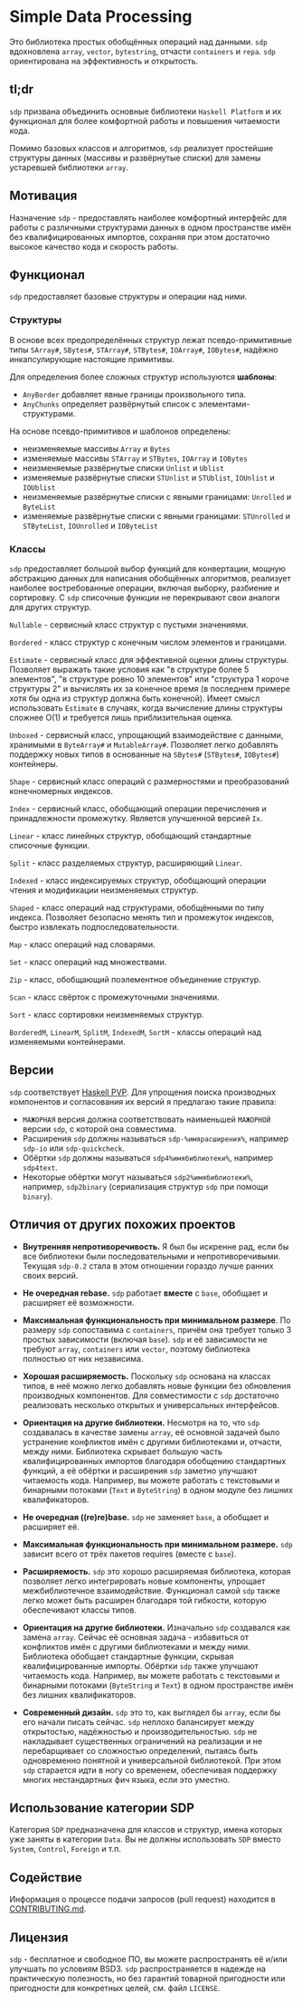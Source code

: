 # Simple Data Processing

Это библиотека простых обобщённых операций над данными. `sdp` вдохновлена
`array`, `vector`, `bytestring`, отчасти `containers` и `repa`. `sdp`
ориентирована на эффективность и открытость.

## tl;dr

`sdp` призвана объединить основные библиотеки `Haskell Platform` и их
функционал для более комфортной работы и повышения читаемости кода.

Помимо базовых классов и алгоритмов, `sdp` реализует простейшие структуры
данных (массивы и развёрнутые списки) для замены устаревшей библиотеки `array`.

## Мотивация

Назначение `sdp` - предоставлять наиболее комфортный интерфейс для работы с
различными структурами данных в одном пространстве имён без квалифицированных
импортов, сохраняя при этом достаточно высокое качество кода и скорость работы.

## Функционал

`sdp` предоставляет базовые структуры и операции над ними.

### Структуры

В основе всех предопределённых структур лежат псевдо-примитивные типы `SArray#`,
`SBytes#`, `STArray#`, `STBytes#`, `IOArray#`, `IOBytes#`, надёжно
инкапсулирующие настоящие примитивы.

Для определения более сложных структур используются **шаблоны**:
* `AnyBorder` добавляет явные границы произвольного типа.
* `AnyChunks` определяет развёрнутый список с элементами-структурами.

На основе псевдо-примитивов и шаблонов определены:
* неизменяемые массивы `Array` и `Bytes`
* изменяемые массивы `STArray` и `STBytes`, `IOArray` и `IOBytes`
* неизменяемые развёрнутые списки `Unlist` и `Ublist`
* изменяемые развёрнутые списки `STUnlist` и `STUblist`, `IOUnlist` и `IOUblist`
* неизменяемые развёрнутые списки с явными границами: `Unrolled` и `ByteList`
* изменяемые развёрнутые списки с явными границами: `STUnrolled` и `STByteList`,
`IOUnrolled` и `IOByteList`

### Классы

`sdp` предоставляет большой выбор функций для конвертации, мощную абстракцию
данных для написания обобщённых алгоритмов, реализует наиболее востребованные
операции, включая выборку, разбиение и сортировку. С `sdp` списочные функции
не перекрывают свои аналоги для других структур.

`Nullable` - сервисный класс структур с пустыми значениями.

`Bordered` - класс структур с конечным числом элементов и границами.

`Estimate` - сервисный класс для эффективной оценки длины структуры. Позволяет
выражать такие условия как "в структуре более 5 элементов", "в структуре ровно
10 элементов" или "структура 1 короче структуры 2" и вычислять их за конечное
время (в последнем примере хотя бы одна из структур должна быть конечной). Имеет
смысл использовать `Estimate` в случаях, когда вычисление длины структуры
сложнее O(1) и требуется лишь приблизительная оценка.

`Unboxed` - сервисный класс, упрощающий взаимодействие с данными, хранимыми в
`ByteArray#` и `MutableArray#`. Позволяет легко добавлять поддержку новых
типов в основанные на `SBytes#` (`STBytes#`, `IOBytes#`) контейнеры.

`Shape` - сервисный класс операций с размерностями и преобразований
конечномерных индексов.

`Index` - сервисный класс, обобщающий операции перечисления и принадлежности
промежутку. Является улучшенной версией `Ix`.

`Linear` - класс линейных структур, обобщающий стандартные списочные функции.

`Split` - класс разделяемых структур, расширяющий `Linear`.

`Indexed` - класс индексируемых структур, обобщающий операции чтения и
модификации неизменяемых структур.

`Shaped` - класс операций над структурами, обобщёнными по типу индекса.
Позволяет безопасно менять тип и промежуток индексов, быстро извлекать
подпоследовательности.

`Map` - класс операций над словарями.

`Set` - класс операций над множествами.

`Zip` - класс, обобщающий поэлементное объединение структур.

`Scan` - класс свёрток с промежуточными значениями.

`Sort` - класс сортировки неизменяемых структур.

`BorderedM`, `LinearM`, `SplitM`, `IndexedM`, `SortM` - классы операций над
изменяемыми контейнерами.

## Версии

`sdp` соответствует [Haskell PVP](https://pvp.haskell.org). Для упрощения
поиска производных компонентов и согласования их версий я предлагаю такие
правила:
* `МАЖОРНАЯ` версия должна соответствовать наименьшей `МАЖОРНОЙ` версии `sdp`, с
которой она совместима.
* Расширения `sdp` должны называться `sdp-%имярасширения%`, например `sdp-io`
или `sdp-quickcheck`.
* Обёртки `sdp` должны называться `sdp4%имябиблиотеки%`, например `sdp4text`.
* Некоторые обёртки могут называться `sdp2%имябиблиотеки%`, например,
`sdp2binary` (сериализация структур `sdp` при помощи `binary`).

## Отличия от других похожих проектов

* **Внутренняя непротиворечивость.** Я был бы искренне рад, если бы все
библиотеки были последовательными и непротиворечивыми. Текущая `sdp-0.2` стала
в этом отношении гораздо лучше ранних своих версий.
* **Не очередная rebase.** `sdp` работает **вместе** с `base`, обобщает и
расширяет её возможности.
* **Максимальная функциональность при минимальном размере**. По размеру `sdp`
сопоставима с `containers`, причём она требует только 3 простых зависимости
(включая `base`). `sdp` и её зависимости не требуют `array`,
`containers` или `vector`, поэтому библиотека полностью от них независима.
* **Хорошая расширяемость.** Поскольку `sdp` основана на классах типов, в неё
можно легко добавлять новые функции без обновления производных компонентов. Для
совместимости с `sdp` достаточно реализовать несколько открытых и
универсальных интерфейсов.
* **Ориентация на другие библиотеки.** Несмотря на то, что `sdp` создавалась в
качестве замены `array`, её основной задачей было устранение конфликтов имён с
другими библиотеками и, отчасти, между ними. Библиотека скрывает большую часть
квалифицированных импортов благодаря обобщению стандартных функций, а её обёртки
и расширения `sdp` заметно улучшают читаемость кода. Например, вы можете
работать с текстовыми и бинарными потоками (`Text` и `ByteString`) в одном
модуле без лишних квалификаторов.

* **Не очередная ((re)re)base.** `sdp` не заменяет `base`, а обобщает и
расширяет её.
* **Максимальная функциональность при минимальном размере.** `sdp` зависит всего
от трёх пакетов requires (вместе с `base`).
* **Расширяемость.** `sdp` это хорошо расширяемая библиотека, которая позволяет
легко интегрировать новые компоненты, упрощает межбиблиотечное взаимодействие.
Функционал самой `sdp` также легко может быть расширен благодаря той гибкости,
которую обеспечивают классы типов.
* **Ориентация на другие библиотеки.** Изначально `sdp` создавался как замена
`array`. Сейчас её основная задача - избавиться от конфликтов имён с другими
библиотеками и между ними. Библиотека обобщает стандартные функции, скрывая
квалифицированные импорты. Обёртки `sdp` также улучшают читаемость кода.
Например, вы можете работать с текстовыми и бинарными потоками (`ByteString` и
`Text`) в одном пространстве имён без лишних квалификаторов.
* **Современный дизайн.** `sdp` это то, как выглядел бы `array`, если бы его
начали писать сейчас. `sdp` неплохо балансирует между открытостью, надёжностью и
производительностью. `sdp` не накладывает существенных ограничений на реализации
и не перебарщивает со сложностью определений, пытаясь быть одновременно понятной
и универсальной библиотекой. При этом `sdp` старается идти в ногу со временем,
обеспечивая поддержку многих нестандартных фич языка, если это уместно.

## Использование категории SDP

Категория `SDP` предназначена для классов и структур, имена которых уже заняты в
категории `Data`. Вы не должны использовать `SDP` вместо `System`, `Control`,
`Foreign` и т.п.

## Содействие

Информация о процессе подачи запросов (pull request) находится в
[CONTRIBUTING.md](https://github.com/andreymulik/sdp/blob/master/CONTRIBUTING.md).

## Лицензия

`sdp` - бесплатное и свободное ПО, вы можете распространять её и/или улучшать по
условиям BSD3. `sdp` распространяется в надежде на практическую полезность, но
без гарантий товарной пригодности или пригодности для конкретных целей, см. файл
`LICENSE`.

